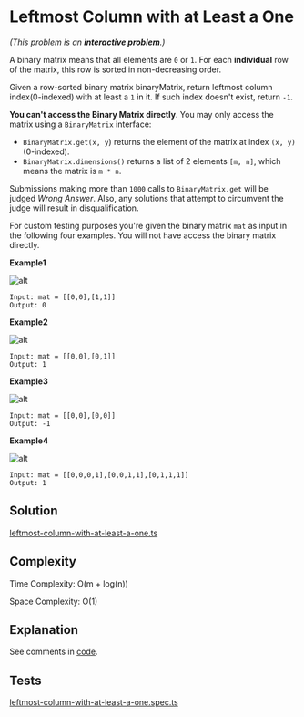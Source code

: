 # Leftmost Column with at Least a One

_(This problem is an **interactive problem**.)_

A binary matrix means that all elements are `0` or `1`. For each **individual** row of the matrix, this row is sorted in non-decreasing order.

Given a row-sorted binary matrix binaryMatrix, return leftmost column index(0-indexed) with at least a `1` in it. If such index doesn't exist, return `-1`.

**You can't access the Binary Matrix directly**. You may only access the matrix using a `BinaryMatrix` interface:

- `BinaryMatrix.get(x, y`) returns the element of the matrix at index `(x, y)` (0-indexed).
- `BinaryMatrix.dimensions()` returns a list of 2 elements `[m, n]`, which means the matrix is `m * n`.

Submissions making more than `1000` calls to `BinaryMatrix.get` will be judged _Wrong Answer_. Also, any solutions that attempt to circumvent the judge will result in disqualification.

For custom testing purposes you're given the binary matrix `mat` as input in the following four examples. You will not have access the binary matrix directly.

**Example1**

![alt](https://assets.leetcode.com/uploads/2019/10/25/untitled-diagram-5.jpg)

```
Input: mat = [[0,0],[1,1]]
Output: 0
```

**Example2**

![alt](https://assets.leetcode.com/uploads/2019/10/25/untitled-diagram-4.jpg)

```
Input: mat = [[0,0],[0,1]]
Output: 1
```

**Example3**

![alt](https://assets.leetcode.com/uploads/2019/10/25/untitled-diagram-3.jpg)

```
Input: mat = [[0,0],[0,0]]
Output: -1
```

**Example4**

![alt](https://assets.leetcode.com/uploads/2019/10/25/untitled-diagram-6.jpg)

```
Input: mat = [[0,0,0,1],[0,0,1,1],[0,1,1,1]]
Output: 1
```

## Solution

[leftmost-column-with-at-least-a-one.ts](https://github.com/kutyepov/LeetCode30DayCodingChallenge/blob/master/src/day21/leftmost-column-with-at-least-a-one.ts)

## Complexity

Time Complexity: O(m + log(n))

Space Complexity: O(1)

## Explanation

See comments in [code](https://github.com/kutyepov/LeetCode30DayCodingChallenge/blob/master/src/day21/leftmost-column-with-at-least-a-one.ts).

## Tests

[leftmost-column-with-at-least-a-one.spec.ts](https://github.com/kutyepov/LeetCode30DayCodingChallenge/blob/master/src/day21/leftmost-column-with-at-least-a-one.spec.ts)
